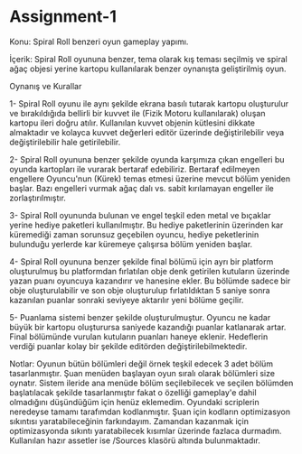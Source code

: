 # Assignment-1
Konu: Spiral Roll benzeri oyun gameplay yapımı.

İçerik: Spiral Roll oyununa benzer, tema olarak kış teması seçilmiş ve spiral ağaç objesi yerine kartopu kullanılarak benzer oynanışta geliştirilmiş oyun.

Oynanış ve Kurallar

1- Spiral Roll oyunu ile aynı şekilde ekrana basılı tutarak kartopu oluşturulur ve bırakıldığıda bellirli bir kuvvet ile (Fizik Motoru kullanılarak) oluşan kartopu ileri doğru atılır. Kullanılan kuvvet objenin kütlesini dikkate almaktadır ve kolayca kuvvet değerleri editör üzerinde değiştirilebilir veya değiştirilebilir hale getirilebilir.

2- Spiral Roll oyununa benzer şekilde oyunda karşımıza çıkan engelleri bu oyunda kartopları ile vurarak bertaraf edebiliriz. Bertaraf edilmeyen engellere Oyuncu'nun (Kürek) temas etmesi üzerine mevcut bölüm yeniden başlar. Bazı engelleri vurmak ağaç dalı vs. sabit kırılamayan engeller ile zorlaştırılmıştır.

3- Spiral Roll oyununda bulunan ve engel teşkil eden metal ve bıçaklar yerine hediye paketleri kullanılmıştır. Bu hediye paketlerinin üzerinden kar küremediği zaman sorunsuz geçebilen oyuncu, hediye peketlerinin bulunduğu yerlerde kar küremeye çalışırsa bölüm yeniden başlar.

4- Spiral Roll oyununa benzer şekilde final bölümü için ayrı bir platform oluşturulmuş bu platformdan fırlatılan obje denk getirilen kutuların üzerinde yazan puanı oyuncuya kazandırır ve hanesine ekler. Bu bölümde sadece bir obje oluşturulabilir ve son obje oluşturulup fırlatıldıktan 5 saniye sonra kazanılan puanlar sonraki seviyeye aktarılır yeni bölüme geçilir.

5- Puanlama sistemi benzer şekilde oluşturulmuştur. Oyuncu ne kadar büyük bir kartopu oluşturursa saniyede kazandığı puanlar katlanarak artar. Final bölümünde vurulan kutuların puanları haneye eklenir. Hedeflerin verdiği puanlar kolay bir şekilde editörden değiştirilebilmektedir.


Notlar:
Oyunun bütün bölümleri değil örnek teşkil edecek 3 adet bölüm tasarlanmıştır. Şuan menüden başlayan oyun sıralı olarak bölümleri size oynatır. Sistem ileride ana menüde bölüm seçilebilecek ve seçilen bölümden başlatılacak şekilde tasarlanmıştır fakat o özelliği gameplay'e dahil olmadığını düşündüğüm için henüz eklemedim. Oyundaki scriplerin neredeyse tamamı tarafımdan kodlanmıştır. Şuan için kodların optimizasyon sıkıntısı yaratabileceğinin farkındayım. Zamandan kazanmak için optimizasyonda sıkıntı yaratabilecek kısımlar üzerinde fazlaca durmadım. Kullanılan hazır assetler ise /Sources klasörü altında bulunmaktadır.

